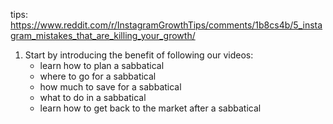 tips:
https://www.reddit.com/r/InstagramGrowthTips/comments/1b8cs4b/5_instagram_mistakes_that_are_killing_your_growth/



1. Start by introducing the benefit of following our videos:
   - learn how to plan a sabbatical
   - where to go for a sabbatical
   - how much to save for a sabbatical
   - what to do in a sabbatical
   - learn how to get back to the market after a sabbatical